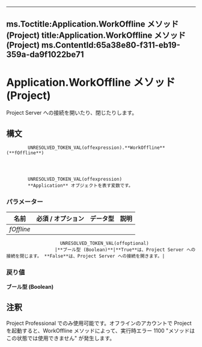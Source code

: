 

---
ms.Toctitle:Application.WorkOffline メソッド (Project)
title:Application.WorkOffline メソッド (Project)
ms.ContentId:65a38e80-f311-eb19-359a-da9f1022be71
---
# Application.WorkOffline メソッド (Project)




Project Server への接続を開いたり、閉じたりします。

## 構文

            UNRESOLVED_TOKEN_VAL(offexpression).**WorkOffline**(**fOffline**)




            UNRESOLVED_TOKEN_VAL(offexpression)
            **Application** オブジェクトを表す変数です。

### パラメーター

|**名前**|**必須 / オプション**|**データ型**|**説明**|
|---|---|---|---|
|*fOffline*|
                        UNRESOLVED_TOKEN_VAL(offoptional)
                      |**ブール型 (Boolean)**|**True**は、Project Server への接続を閉じます。 **False**は、Project Server への接続を開きます。|



### 戻り値
**ブール型 (Boolean)**





## 注釈
Project Professional でのみ使用可能です。オフラインのアカウントで Project を起動すると、WorkOffline メソッドによって、実行時エラー 1100 "メソッドはこの状態では使用できません" が発生します。




